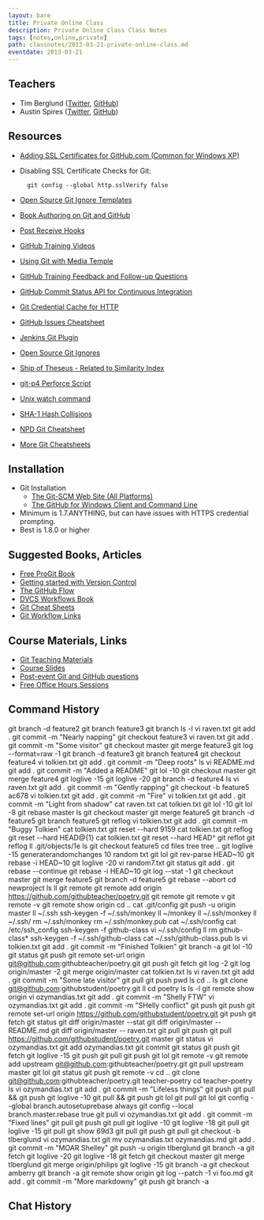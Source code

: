 ```yaml
---
layout: bare
title: Private Online Class
description: Private Online Class Class Notes
tags: [notes,online,private]
path: classnotes/2013-03-21-private-online-class.md
eventdate: 2013-03-21
---
```


## Teachers
* Tim Berglund ([Twitter](http://twitter.com/tlberglund), [GitHub](https://github.com/tlberglund))
* Austin Spires ([Twitter](http://twitter.com/austinspires), [GitHub](https://github.com/aspires))

## Resources

* [Adding SSL Certificates for GitHub.com (Common for Windows XP)](http://stackoverflow.com/questions/3777075/https-github-access/4454754#4454754)
* Disabling SSL Certificate Checks for Git:

        git config --global http.sslVerify false
* [Open Source Git Ignore Templates](https://github.com/github/gitignore)
* [Book Authoring on Git and GitHub](http://teach.github.com/articles/book-authoring-using-git-and-github/)
* [Post Receive Hooks](https://help.github.com/articles/post-receive-hooks)
* [GitHub Training Videos](http://training.github.com/resources/videos/)
* [Using Git with Media Temple](http://carl-topham.com/theblog/post/using-git-media-temple/)
* [GitHub Training Feedback and Follow-up Questions](https://github.com/githubtraining/feedback/issues?state=open)
* [GitHub Commit Status API for Continuous Integration](https://github.com/blog/1227-commit-status-api)
* [Git Credential Cache for HTTP](http://teach.github.com/articles/lesson-git-credential-cache/)
* [GitHub Issues Cheatsheet](http://teach.github.com/articles/github-issues-cheatsheet/)
* [Jenkins Git Plugin](https://wiki.jenkins-ci.org/display/JENKINS/Git+Plugin)
* [Open Source Git Ignores](https://github.com/github/gitignore)
* [Ship of Theseus - Related to Similarity Index](http://en.wikipedia.org/wiki/Ship_of_Theseus)
* [git-p4 Perforce Script](http://kb.perforce.com/article/1417/git-p4)
* [Unix watch command](http://en.wikipedia.org/wiki/Watch_(Unix))
* [SHA-1 Hash Collisions](http://git-scm.com/book/ch6-1.html#A-SHORT-NOTE-ABOUT-SHA-1)
* [NPD Git Cheatsheet](http://ndpsoftware.com/git-cheatsheet.html)
* [More Git Cheatsheets](http://teach.github.com/articles/git-cheatsheets/)

## Installation
* Git Installation
    * [The Git-SCM Web Site (All Platforms)](http://git-scm.com)
    * [The GitHub for Windows Client and Command Line](http://windows.github.com)
* Minimum is 1.7.ANYTHING, but can have issues with HTTPS credential prompting.
* Best is 1.8.0 or higher

## Suggested Books, Articles
* [Free ProGit Book](http://git-scm.com/book)
* [Getting started with Version Control](http://teach.github.com/articles/lesson-new-to-version-control/)
* [The GitHub Flow](http://scottchacon.com/2011/08/31/github-flow.html)
* [DVCS Workflows Book](https://github.com/zkessin/dvcs-workflows)
* [Git Cheat Sheets](http://teach.github.com/articles/git-cheatsheets/)
* [Git Workflow Links](https://pinboard.in/u:matthew.mccullough/t:git+workflow)

## Course Materials, Links
* [Git Teaching Materials](http://teach.github.com)
* [Course Slides](http://teach.github.com/articles/course-slides/)
* [Post-event Git and GitHub questions](https://github.com/githubtraining/feedback/)
* [Free Office Hours Sessions](http://training.github.com/web/free-classes/)

## Command History
  git branch -d feature2
  git branch feature3
  git branch
  ls -l
  vi raven.txt
  git add .
  git commit -m "Nearly napping"
  git checkout feature3
  vi raven.txt
  git add .
  git commit -m "Some visitor"
  git checkout master
  git merge feature3
  git log --format=raw -1
  git branch -d feature3
  git branch feature4
  git checkout feature4
  vi tolkien.txt
  git add .
  git commit -m "Deep roots"
  ls
  vi README.md
  git add .
  git commit -m "Added a README"
  git lol -10
  git checkout master
  git merge feature4
  git loglive -15
  git loglive -20
  git branch -d feature4
  ls
  vi raven.txt
  git add .
  git commit -m "Gently rapping"
  git checkout -b feature5 ac678
  vi tolkien.txt
  git add .
  git commit -m "Fire"
  vi tolkien.txt
  git add .
  git commit -m "Light from shadow"
  cat raven.txt
  cat tolkien.txt
  git lol -10
  git lol -8
  git rebase master
  ls
  git checkout master
  git merge feature5
  git branch -d feature5
  git branch feature5
  git reflog
  vi tolkien.txt
  git add .
  git commit -m "Buggy Tolkien"
  cat tolkien.txt
  git reset --hard 9159
  cat tolkien.txt
  git reflog
  git reset --hard HEAD@{1}
  cat tolkien.txt
  git reset --hard HEAD^
  git reflot
  git reflog
  ll .git/objects/1e
  ls
  git checkout feature5
  cd files
  tree
  tree ..
  git loglive -15
  generaterandomchanges 10 random txt
  git lol
  git rev-parse HEAD~10
  git rebase -i HEAD~10
  git loglive -20
  vi random7.txt
  git status
  git add .
  git rebase --continue
  git rebase -i HEAD~10
  git log --stat -1
  git checkout master
  git merge feature5
  git branch -d feature5
  git rebase --abort
  cd newproject
  ls
  ll
  git remote
  git remote add origin https://github.com/githubteacher/poetry.git
  git remote
  git remote v
  git remote -v
  git remote show origin
  cd ..
  cat .git/config
  git push -u origin master
  ll ~/.ssh
  ssh-keygen -f ~/.ssh/monkey
  ll ~/monkey
  ll ~/.ssh/monkey
  ll ~/.ssh/
  rm ~/.ssh/monkey
  rm ~/.ssh/monkey.pub
  cat ~/.ssh/config
  cat /etc/ssh_config
  ssh-keygen -f github-class
  vi ~/.ssh/config
  ll
  rm github-class*
  ssh-keygen -f ~/.ssh/github-class
  cat ~/.ssh/github-class.pub
  ls
  vi tolkien.txt
  git add .
  git commit -m "Finished Tolkien"
  git branch -a
  git lol -10
  git status
  git push
  git remote set-url origin git@github.com:githubteacher/poetry.git
  git push
  git fetch
  git log -2
  git log origin/master -2
  git merge origin/master
  cat tolkien.txt
  ls
  vi raven.txt
  git add .
  git commit -m "Some late visitor"
  git pull
  git push
  pwd
  ls
  cd ..
  ls
  git clone git@github.com:githubstudent/poetry.git
  ll
  cd poetry
  ls
  ls -l
  git remote show origin
  vi ozymandias.txt
  git add .
  git commit -m "Shelly FTW"
  vi ozymandias.txt
  git add .
  git commit -m "SHelly conflict"
  git push
  git push
  git remote set-url origin https://github.com/githubstudent/poetry.git
  git push
  git fetch
  git status
  git diff origin/master --stat
  git diff origin/master -- README.md
  git diff origin/master -- raven.txt
  git pull
  git push
  git pull https://github.com/githubstudent/poetry.git master
  git status
  vi ozymandias.txt
  git add ozymandias.txt
  git commit
  git status
  git push
  git fetch
  git loglive -15
  git push
  git pull
  git push
  git lol
  git remote -v
  git remote add upstream git@github.com:githubteacher/poetry.git
  git pull upstream master
  git lol
  git status
  git push
  git remote -v
  cd ..
  git clone git@github.com:githubteacher/poetry.git teacher-poetry
  cd teacher-poetry
  ls
  vi ozymandias.txt
  git add .
  git commit -m "Lifeless things"
  git push
  git pull && git push
  git loglive -10
  git pull && git push
  git lol
  git pull
  git lol
  git config --global branch.autosetuprebase always
  git config --local branch.master.rebase true
  git pull
  vi ozymandias.txt
  git add .
  git commit -m "Fixed lines"
  git pull
  git push
  git pull
  git loglive -10
  git loglive -18
  git pull
  git loglive -15
  git pull
  git show 69d3
  git pull
  git push
  git pull
  git checkout -b tlberglund
  vi ozymandias.txt
  git mv ozymandias.txt ozymandias.md
  git add .
  git commit -m "MOAR Shelley"
  git push -u origin tlberglund
  git branch -a
  git fetch
  git loglive -20
  git loglive -18
  git fetch
  git checkout master
  git merge tlberglund
  git merge origin/philips
  git loglive -15
  git branch -a
  git checkout amberry
  git branch -a
  git remote show origin
  git log --patch -1
  vi foo.md
  git add .
  git commit -m "More markdowny"
  git push
  git branch -a


## Chat History

